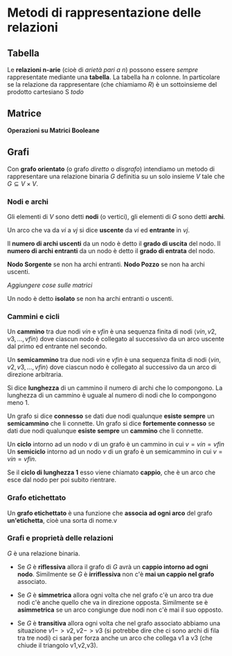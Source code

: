 # Metodi di rappresentazione delle relazioni

## Tabella
Le **relazioni n-arie** (cioè di *arietà pari a n*) possono essere *sempre* rappresentate mediante una **tabella**. La tabella ha $n$ colonne. In particolare se la relazione da rappresentare (che chiamiamo $R$) è un sottoinsieme del prodotto cartesiano S *todo*


## Matrice

**Operazioni su Matrici Booleane**


## Grafi

Con **grafo orientato** (o grafo *diretto* o *disgrafo*) intendiamo un metodo di rappresentare una relazione binaria $G$ definitia su un solo insieme $V$ tale che $G \subseteq V \times V$.

### Nodi e archi

Gli elementi di $V$ sono detti **nodi** (o vertici), gli elementi di $G$ sono detti **archi**.

Un arco che va da $vi$ a $vj$ si dice **uscente** da $vi$ ed **entrante** in $vj$.

Il **numero di archi uscenti** da un nodo è detto il **grado di uscita** del nodo. 
Il **numero di archi entranti** da un nodo è detto il **grado di entrata** del nodo.

**Nodo Sorgente** se non ha archi entranti. 
**Nodo Pozzo** se non ha archi uscenti. 

*Aggiungere cose sulle matrici*

Un nodo è detto **isolato** se non ha archi entranti o uscenti.

### Cammini e cicli

Un **cammino** tra due nodi $vin$ e $vfin$ è una sequenza finita di nodi $\langle vin,v2,v3,...,vfin\rangle$ dove ciascun nodo è collegato al successivo da un arco uscente dal primo ed entrante nel secondo.

Un **semicammino** tra due nodi $vin$ e $vfin$ è una sequenza finita di nodi $\langle vin,v2,v3,...,vfin\rangle$ dove ciascun nodo è collegato al successivo da un arco di direzione arbitraria.

Si dice **lunghezza** di un cammino il numero di archi che lo compongono. La lunghezza di un cammino è uguale al numero di nodi che lo compongono meno 1.

Un grafo si dice **connesso** se dati due nodi qualunque **esiste sempre** un **semicammino** che li connette.
Un grafo si dice **fortemente connesso** se dati due nodi qualunque **esiste sempre** un **cammino** che li connette.

Un **ciclo** intorno ad un nodo $v$ di un grafo è un cammino in cui $v = vin = vfin$ 
Un **semiciclo** intorno ad un nodo $v$ di un grafo è un semicammino in cui $v = vin = vfin$.

Se il **ciclo di lunghezza 1** esso viene chiamato **cappio**, che è un arco che esce dal nodo per poi subito rientrare. 

### Grafo etichettato

Un **grafo etichettato** è una funzione che **associa ad ogni arco** del grafo **un'etichetta**, cioè una sorta di nome.v 

### Grafi e proprietà delle relazioni

$G$ è una relazione binaria.

* Se *G* è **riflessiva** allora il grafo di $G$ avrà un **cappio intorno ad ogni nodo**. Similmente se $G$ è **irriflessiva** non c'è **mai un cappio nel grafo** associato.

* Se $G$  è **simmetrica**  allora ogni volta che nel grafo c'è un arco tra due nodi c'è anche quello che va in direzione opposta. Similmente se è **asimmetrica** se un arco congiunge due nodi non c'è mai il suo opposto.

* Se $G$ è **transitiva** allora ogni volta che nel grafo associato abbiamo una situazione $v1->v2 , v2->v3$ (si potrebbe dire che ci sono archi di fila tra tre nodi) ci sarà per forza anche un arco che collega v1 a v3 (che chiude il triangolo v1,v2,v3).

